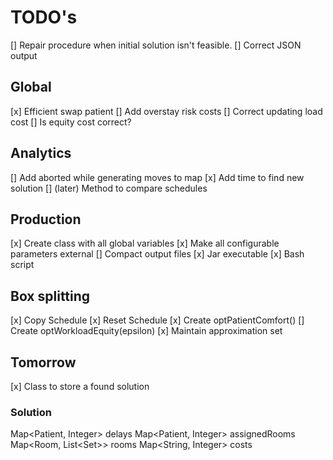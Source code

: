 # TODO's

[] Repair procedure when initial solution isn't feasible.
[] Correct JSON output

## Global
[x] Efficient swap patient
[] Add overstay risk costs
[] Correct updating load cost
[] Is equity cost correct?

## Analytics
[] Add aborted while generating moves to map
[x] Add time to find new solution
[] (later) Method to compare schedules

## Production
[x] Create class with all global variables
[x] Make all configurable parameters external
[] Compact output files
[x] Jar executable
[x] Bash script

## Box splitting
[x] Copy Schedule
[x] Reset Schedule
[x] Create optPatientComfort()
[] Create optWorkloadEquity(epsilon)
[x] Maintain approximation set


## Tomorrow
[x] Class to store a found solution

### Solution
Map<Patient, Integer> delays
Map<Patient, Integer> assignedRooms
Map<Room, List<Set<Patient>>> rooms
Map<String, Integer> costs




